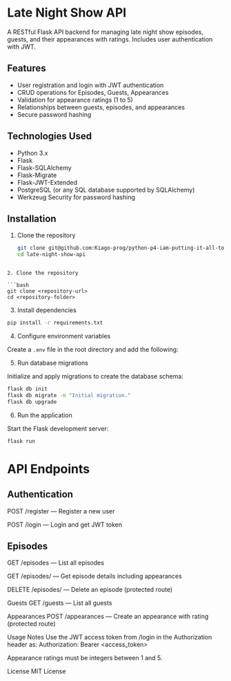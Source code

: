 # Late Night Show API

A RESTful Flask API backend for managing late night show episodes, guests, and their appearances with ratings. Includes user authentication with JWT.

## Features

- User registration and login with JWT authentication  
- CRUD operations for Episodes, Guests, Appearances  
- Validation for appearance ratings (1 to 5)  
- Relationships between guests, episodes, and appearances  
- Secure password hashing  

## Technologies Used

- Python 3.x  
- Flask  
- Flask-SQLAlchemy  
- Flask-Migrate  
- Flask-JWT-Extended  
- PostgreSQL (or any SQL database supported by SQLAlchemy)  
- Werkzeug Security for password hashing  

## Installation

1. Clone the repository  
   ```bash
   git clone git@github.com:Kiago-prog/python-p4-iam-putting-it-all-together-lab.git
   cd late-night-show-api
```

2. Clone the repository

```bash
git clone <repository-url>
cd <repository-folder>
```


3. Install dependencies

```bash
pip install -r requirements.txt
```


4. Configure environment variables

Create a `.env` file in the root directory and add the following:


5. Run database migrations

Initialize and apply migrations to create the database schema:

```bash
flask db init
flask db migrate -m "Initial migration."
flask db upgrade
```

6. Run the application

Start the Flask development server:

```bash
flask run
```


# API Endpoints
## Authentication
POST /register — Register a new user

POST /login — Login and get JWT token

## Episodes
GET /episodes — List all episodes

GET /episodes/<id> — Get episode details including appearances

DELETE /episodes/<id> — Delete an episode (protected route)

Guests
GET /guests — List all guests

Appearances
POST /appearances — Create an appearance with rating (protected route)

Usage Notes
Use the JWT access token from /login in the Authorization header as:
Authorization: Bearer <access_token>

Appearance ratings must be integers between 1 and 5.

License
MIT License